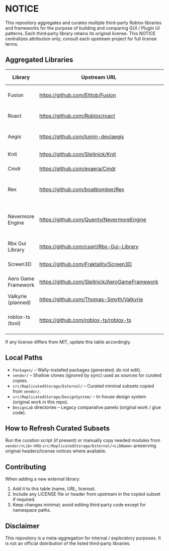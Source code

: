 # NOTICE

This repository aggregates and curates multiple third-party Roblox libraries and frameworks for the purpose of building and comparing GUI / Plugin UI patterns. Each third‑party library retains its original license. This NOTICE centralizes attribution only; consult each upstream project for full license terms.

## Aggregated Libraries

| Library | Upstream URL | License (indicative) | Notes |
|---------|--------------|----------------------|-------|
| Fusion | https://github.com/Elttob/Fusion | MIT | Pulled via Wally (elttob/fusion) |
| Roact | https://github.com/Roblox/roact | MIT | Pulled via Wally (roblox/roact) |
| Aegis | https://github.com/lumin-dev/aegis | MIT | Pulled via Wally (lumin/aegis) |
| Knit | https://github.com/Sleitnick/Knit | MIT | Wally (sleitnick/knit) |
| Cmdr | https://github.com/evaera/Cmdr | MIT | Wally (evaera/cmdr) |
| Rex | https://github.com/boatbomber/Rex | MIT | Curated subset (Core) copied into External |
| Nevermore Engine | https://github.com/Quenty/NevermoreEngine | MIT | Curated subset (Maid, Rx, Spring, ValueObject, Signal) |
| Rbx Gui Library | https://github.com/csqrl/Rbx-Gui-Library | MIT | Curated components subset |
| Screen3D | https://github.com/Fraktality/Screen3D | MIT | Core modules only |
| Aero Game Framework | https://github.com/Sleitnick/AeroGameFramework | MIT | Selected Shared utilities |
| Valkyrie (planned) | https://github.com/Thomas-Smyth/Valkyrie | MIT | Not yet integrated |
| roblox-ts (tool) | https://github.com/roblox-ts/roblox-ts | MIT | Toolchain only (integration experimental) |

If any license differs from MIT, update this table accordingly.

## Local Paths

- `Packages/` – Wally-installed packages (generated; do not edit).
- `vendor/` – Shallow clones (ignored by sync) used as sources for curated copies.
- `src/ReplicatedStorage/External/` – Curated minimal subsets copied from `vendor/`.
- `src/ReplicatedStorage/DesignSystem/` – In-house design system (original work in this repo).
- `DesignLab` directories – Legacy comparative panels (original work / glue code).

## How to Refresh Curated Subsets
Run the curation script (if present) or manually copy needed modules from `vendor/<Lib>` into `src/ReplicatedStorage/External/<LibName>` preserving original headers/license notices where available.

## Contributing
When adding a new external library:
1. Add it to this table (name, URL, license).
2. Include any LICENSE file or header from upstream in the copied subset if required.
3. Keep changes minimal; avoid editing third‑party code except for namespace paths.

## Disclaimer
This repository is a meta-aggregation for internal / exploratory purposes. It is not an official distribution of the listed third‑party libraries.
